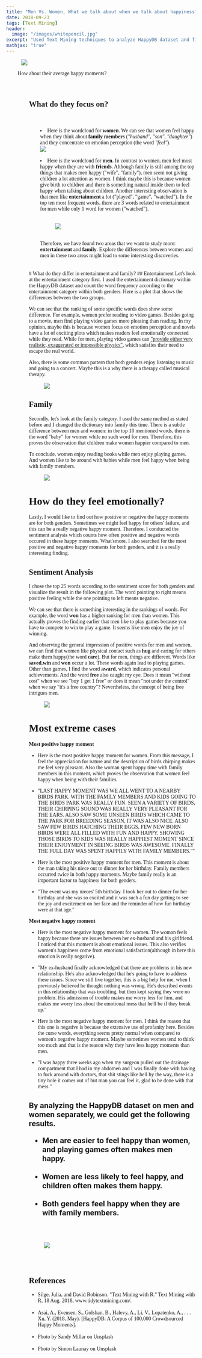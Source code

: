 ```yaml
---
title: "Men Vs. Women, What we talk about when we talk about happiness?"
date: 2018-09-23
tags: [Text Mining]
header:
  image: "/images/whitepencil.jpg"
excerpt: "Used Text Mining techniques to analyze HappyDB dataset and find differences between the reasons that make men and women happy"
mathjax: "true"
---
```


<figure>
  <img src="/images/woman_man.jpg">
</figure>
<div style="font-size:14px;font-family:'Montserrat';margin-left:30px;>

  If you are a girl just wants to have some fun, what will you do? Maybe go to the hair salon to have a perm, visit the spa to get yourself a classy manicure, or just having a romantic and intimate candle dinner with your boyfriend? Things might get different if you are a boy, maybe a game night will be great for you.
<br>
It can be interesting to observe how the two genders behave differently when perceiving happiness. Let's find out this difference by analyzing the HappyDB dataset, a corpus of 100,000 crowd-sourced happy moments via Amazon's Mechanical Turk, or to put it other way: a collection of happy moments described by individuals experiencing those moments.
</div>
<br>
<h2 class="thin-text">How about their average happy moments?</h2>
<br>
<br>
<div style="font-size:14px;font-family:'Montserrat';margin-left:30px;>
In order to have a glimpse of the two genders'basic characteristics, the average happy moments per person will be shown below using a bar plot.
<br>
From the plot we can see that the number of men and women is approximately the same, while men have surprisingly <strong>more</strong> happy moments than women. Is this because men tend to act serious all the time but we don't know some minor things have already made them happy inside? I wonder what particular things make men happy. Therefore, let's move to the next stage.</div>
<img src="{{ site.url }}{{ site.baseurl }}/images/gender/gender_general.png">
<br>
<h2 class="thin-text">What do they focus on?</h2>
<br>
<br>
<div style="font-size:14px;font-family:'Montserrat';margin-left:30px;>
In this part, I would like to know the concentrations of the two genders. Therefore, I counted the word frequency using the tm package for both genders and plotted the words using the wordcloud, with the most occurred word being the largest size and less common words being smaller sizes.
<br>
<ul class="thin-text">
<li>Here is the wordcloud for <strong>women</strong>. We can see that women feel happy when they think about <strong>family members</strong> (<i>"husband", "son", "daughter"</i>) and they concentrate on emotion perception (the word <i>"feel"</i>).</li>
<img src="{{ site.url }}{{ site.baseurl }}/images/gender/gender_women.png">
<br>
<br>
<li>Here is the wordcloud for <strong>men</strong>. In contrast to women, men feel most happy when they are with <strong>friends</strong>. Although family is still among the top things that makes men happy ("wife", "family"), men seem not giving children a lot attention as women. I think maybe this is because women give birth to children and there is something natural inside them to feel happy when talking about children. Another interesting observation is that men like <strong>entertainment</strong> a lot ("played", "game", "watched"). In the top ten most frequent words, there are 3 words related to entertainment for men while only 1 word for women ("watched").</li>
</ul>
<br>
<figure>
  <img src="/images/gender/gender_men.png">
</figure>
<br>
Therefore, we have found two areas that we want to study more: <strong>entertainment</strong> and <strong>family</strong>. Explore the differences between women and men in these two areas might lead to some interesting discoveries.</div>
<br>
<br>
# What do they differ in entertainment and family?
## Entertainment
Let's look at the entertainment category first. I used the entertainment dictionary within the HappyDB dataset and count the word frequency according to the entertainment category within both genders. Here is a plot that shows the differences between the two groups.


We can see that the ranking of some specific words does show some difference. For example, women prefer reading to video games. Besides going to a movie, men find playing video games more pleasing than reading. In my opinion, maybe this is because women focus on emotion perception and novels have a lot of exciting plots which  makes readers feel emotionally connected while they read. While for men, playing video games can ["provide either very realistic, exaggerated or impossible physics"](https://en.wikipedia.org/wiki/Game#Video_games), which satisfies their need to escape the real world.


 Also, there is some common pattern that both genders enjoy listening to music and going to a concert. Maybe this is a why there is a therapy called musical therapy.

 <figure>
   <img src="/images/gender/gender_entertain.png">
 </figure>


## Family
Secondly, let's look at the family category. I used the same method as stated before and I changed the dictionary into family this time. There is a subtle difference between men and women: in the top 10 mentioned words, there is the word "baby" for women while no such word for men. Therefore, this proves the observation that children make women happier compared to men.


 To conclude, women enjoy reading books while men enjoy playing games. And women like to be around with babies while men feel happy when being with family members.


<figure>
  <img src="/images/gender/gender_family.png">
</figure>




# How do they feel emotionally?
Lastly, I would like to find out how positive or negative the happy moments are for both genders. Sometimes we might feel happy for others' failure, and this can be a really negative happy moment. Therefore, I conducted the sentiment analysis which counts how often positive and negative words occured in these happy moments. What'smore, I also searched for the most positive and negative happy moments for both genders, and it is a really interesting finding.



## Sentiment Analysis
I chose the top 25 words according to the sentiment score for both genders and visualize the result in the following plot. The word pointing to right means positive feeling while the one pointing to left means negative.

 We can see that there is something interesting in the rankings of words. For example, the word **won** has a higher ranking for men than women. This actually proves the finding earlier that men like to play games because you have to compete to win to play a game. It seems like men enjoy the joy of winning.


 And observing the general impression of positive words for men and women, we can find that women like physical contact such as **hug** and caring for others make them happy(the word **care**). But for men, things are different. Words like **saved**,**win** and **won** occur a lot. These words again lead to playing games. Other than games, I find the word **award**, which indicates personal achievements. And the word **free** also caught my eye. Does it mean "without cost" when we see "buy 1 get 1 free" or does it mean "not under the control" when we say "it's a free country"? Nevertheless, the concept of being free intrigues men.


 <figure>
   <img src="/images/gender/newplot.png">
 </figure>



# Most extreme cases
**Most positive happy moment**


* Here is the most positive happy moment for women. From this message, I feel the appreciation for nature and the description of birds chirping makes me feel very pleasant. Also the woman spent happy time with family members in this moment, which proves the observation that women feel happy when being with their families.

* "LAST HAPPY MOMENT WAS WE ALL WENT TO A NEARBY BIRDS PARK. WITH THE FAMILY MEMBERS AND KIDS GOING TO THE BIRDS PARK WAS REALLY FUN. SEEN A VARIETY OF BIRDS, THEIR CHIRPING SOUND WAS REALLY VERY PLEASANT FOR THE EARS. ALSO SAW SOME UNSEEN BIRDS WHICH CAME TO THE PARK FOR BREEDING SEASON, IT WAS ALSO NICE. ALSO SAW FEW BIRDS HATCHING THEIR EGGS, FEW NEW BORN BIRDS WERE ALL FILLED WITH FUN AND HAPPY. SHOWING THOSE BIRDS TO KIDS WAS REALLY HAPPIEST MOMENT SINCE THEIR ENJOYMENT IN SEEING BIRDS WAS AWESOME. FINALLY THE FULL DAY WAS SPENT HAPPILY WITH FAMILY MEMBERS.""


* Here is the most positive happy moment for men. This moment is about the man taking his niece out to dinner for her birthday. Family members occurred twice in both happy moments. Maybe family really is an important factor to happiness for both genders.

* "The event was my nieces' 5th birthday. I took her out to dinner for her birthday and she was so excited and it was such a fun day getting to see the joy and excitement on her face and the reminder of how fun birthday were at that age."


**Most negative happy moment**


* Here is the most negative happy moment for women. The woman feels happy because there are issues between her ex-husband and his girlfriend. I noticed that this moment is about emotional issues. This also verifies women's happiness come from emotional satisfaction(although in here this emotion is really negative).
* "My ex-husband finally acknowledged that there are problems in his new relationship. He's also acknowledged that he's going to have to address these issues. Since we still live together, this is a big help for me, when I previously believed he thought nothing was wrong. He's described events in this relationship that was troubling, but then kept saying they were no problem. His admission of trouble makes me worry less for him, and makes me worry less about the emotional mess that he'll be if they break up."


* Here is the most negative happy moment for men. I think the reason that this one is negative is because the extensive use of profanity here. Besides the curse words, everything seems pretty normal when compared to women's negative happy moment. Maybe sometimes women tend to think too much and that is the reason why they have less happy moments than men.
* "I was happy three weeks ago when my surgeon pulled out the drainage compartment that I had in my abdomen and I was finally done with having to fuck around with doctors, that shit stings like hell by the way, there is a tiny hole it comes out of but man you can feel it, glad to be done with that mess."


<h2 style="font-family:'Roboto';>Summary</h2>
<p class="thin-text">By analyzing the HappyDB dataset on men and women separately, we could get the following results.</p>
<ul class="thin-text">
<li>Men are easier to feel happy than women, and playing games often makes men happy.</li>
<br>
<li>Women are less likely to feel happy, and children often makes them happy.</li>
<br>
<li>Both genders feel happy when they are with family members.</li>
</ul>
<br>
<figure>
  <img src="/images/family.jpg">
</figure>
<br>
<h2 class="thin-text">References</h2>
<ul class="thin-text">
<li>Silge, Julia, and David Robinson. "Text Mining with R." Text Mining with R, 18 Aug. 2018, www.tidytextmining.com/.</li>
<br>
<li>Asai, A., Evensen, S., Golshan, B., Halevy, A., Li, V., Lopatenko, A., . . . Xu, Y. (2018, May). [HappyDB: A Corpus of 100,000 Crowdsourced Happy Moments].</li>
<br>
<li>Photo by Sandy Millar on Unsplash</li>
<br>
<li>Photo by Simon Launay on Unsplash</li>
</div>
